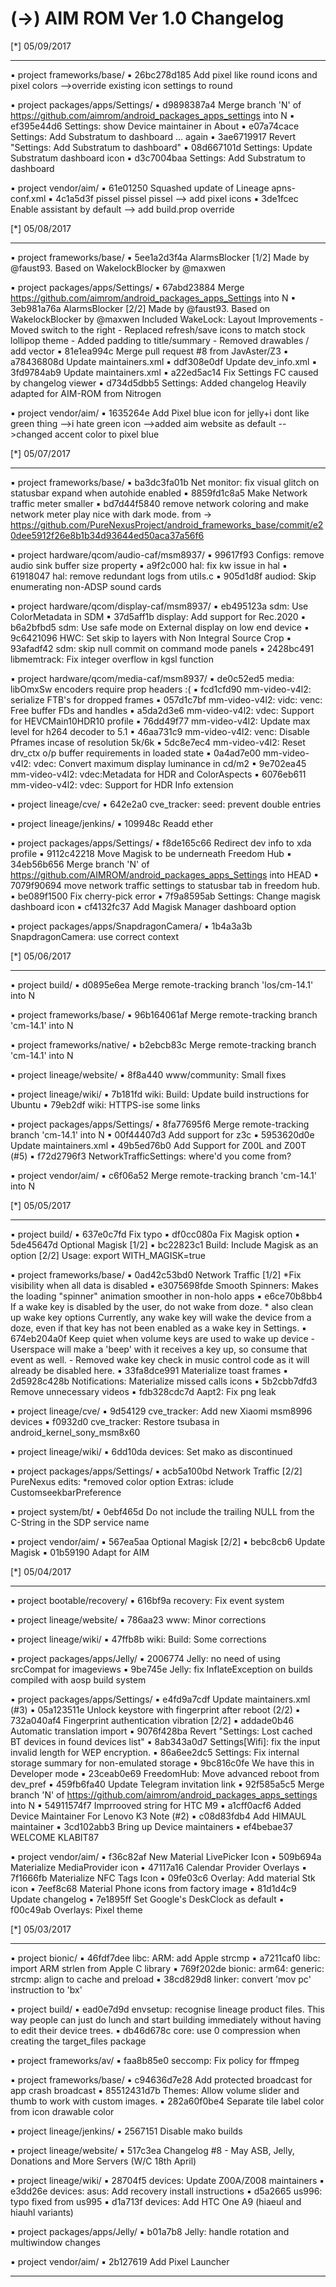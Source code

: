 
 (->) AIM ROM Ver 1.0 Changelog
 ====================================== 


 [*] 05/09/2017
  *******************    


 ▪ project frameworks/base/
 ▪ 26bc278d185 Add pixel like round icons and pixel colors -->override existing icon settings to round

 ▪ project packages/apps/Settings/
 ▪ d9898387a4 Merge branch 'N' of https://github.com/aimrom/android_packages_apps_settings into N
 ▪ ef395e44d6 Settings: show Device maintainer in About
 ▪ e07a74cace Settings: Add Substratum to dashboard ... again
 ▪ 3ae6719917 Revert "Settings: Add Substratum to dashboard"
 ▪ 08d667101d Settings: Update Substratum dashboard icon
 ▪ d3c7004baa Settings: Add Substratum to dashboard

 ▪ project vendor/aim/
 ▪ 61e01250 Squashed update of Lineage apns-conf.xml
 ▪ 4c1a5d3f pissel pissel pissel --> add pixel icons
 ▪ 3de1fcec Enable assistant by default --> add build.prop override

 [*] 05/08/2017
  *******************    


 ▪ project frameworks/base/
 ▪ 5ee1a2d3f4a AlarmsBlocker [1/2] Made by @faust93. Based on WakelockBlocker by @maxwen

 ▪ project packages/apps/Settings/
 ▪ 67abd23884 Merge https://github.com/aimrom/android_packages_apps_Settings into N
 ▪ 3eb981a76a AlarmsBlocker [2/2] Made by @faust93. Based on WakelockBlocker by @maxwen Included WakeLock: Layout Improvements - Moved switch to the right - Replaced refresh/save icons to match stock lollipop theme - Added padding to title/summary - Removed drawables / add vector
 ▪ 81e1ea994c Merge pull request #8 from JavAster/Z3
 ▪ a78436808d Update maintainers.xml
 ▪ ddf308e0df Update dev_info.xml
 ▪ 3fd9784ab9 Update maintainers.xml
 ▪ a22ed5ac14 Fix Settings FC caused by changelog viewer
 ▪ d734d5dbb5 Settings: Added changelog Heavily adapted for AIM-ROM from Nitrogen

 ▪ project vendor/aim/
 ▪ 1635264e Add Pixel blue icon for jelly+i dont like green thing -->i hate green icon -->added aim website as default -->changed accent color to pixel blue

 [*] 05/07/2017
  *******************    


 ▪ project frameworks/base/
 ▪ ba3dc3fa01b Net monitor: fix visual glitch on statusbar expand when autohide enabled
 ▪ 8859fd1c8a5 Make Network traffic meter smaller
 ▪ bd7d44f5840 remove network coloring and make network meter play nice with dark mode. from -> https://github.com/PureNexusProject/android_frameworks_base/commit/e20dee5912f26e8b1b34d93644ed50aca37a56f6

 ▪ project hardware/qcom/audio-caf/msm8937/
 ▪ 99617f93 Configs: remove audio sink buffer size property
 ▪ a9f2c000 hal: fix kw issue in hal
 ▪ 61918047 hal: remove redundant logs from utils.c
 ▪ 905d1d8f audiod: Skip enumerating non-ADSP sound cards

 ▪ project hardware/qcom/display-caf/msm8937/
 ▪ eb495123a sdm: Use ColorMetadata in SDM
 ▪ 37d5aff1b display: Add support for Rec.2020
 ▪ b6a2bfbd5 sdm: Use safe mode on External display on low end device
 ▪ 9c6421096 HWC: Set skip to layers with Non Integral Source Crop
 ▪ 93afadf42 sdm: skip null commit on command mode panels
 ▪ 2428bc491 libmemtrack: Fix integer overflow in kgsl function

 ▪ project hardware/qcom/media-caf/msm8937/
 ▪ de0c52ed5 media: libOmxSw encoders require prop headers :(
 ▪ fcd1cfd90 mm-video-v4l2: serialize FTB's for dropped frames
 ▪ 057d1c7bf mm-video-v4l2: vidc: venc: Free buffer FDs and handles
 ▪ a5da2d3e6 mm-video-v4l2: vdec: Support for HEVCMain10HDR10 profile
 ▪ 76dd49f77 mm-video-v4l2: Update max level for h264 decoder to 5.1
 ▪ 46aa731c9 mm-video-v4l2: venc: Disable Pframes incase of resolution 5k/6k
 ▪ 5dc8e7ec4 mm-video-v4l2: Reset drv_ctx o/p buffer requirements in loaded state
 ▪ 0a4ad7e00 mm-video-v4l2: vdec: Convert maximum display luminance in cd/m2
 ▪ 9e702ea45 mm-video-v4l2: vdec:Metadata for HDR and ColorAspects
 ▪ 6076eb611 mm-video-v4l2: vdec: Support for HDR Info extension

 ▪ project lineage/cve/
 ▪ 642e2a0 cve_tracker: seed: prevent double entries

 ▪ project lineage/jenkins/
 ▪ 109948c Readd ether

 ▪ project packages/apps/Settings/
 ▪ f8de165c66 Redirect dev info to xda profile
 ▪ 9112c42218 Move Magisk to be underneath Freedom Hub
 ▪ 34eb56b656 Merge branch 'N' of https://github.com/AIMROM/android_packages_apps_Settings into HEAD
 ▪ 7079f90694 move network traffic settings to statusbar tab in freedom hub.
 ▪ be089f1500 Fix cherry-pick error
 ▪ 7f9a8595ab Settings: Change magisk dashboard icon
 ▪ cf4132fc37 Add Magisk Manager dashboard option

 ▪ project packages/apps/SnapdragonCamera/
 ▪ 1b4a3a3b SnapdragonCamera: use correct context

 [*] 05/06/2017
  *******************    


 ▪ project build/
 ▪ d0895e6ea Merge remote-tracking branch 'los/cm-14.1' into N

 ▪ project frameworks/base/
 ▪ 96b164061af Merge remote-tracking branch 'cm-14.1' into N

 ▪ project frameworks/native/
 ▪ b2ebcb83c Merge remote-tracking branch 'cm-14.1' into N

 ▪ project lineage/website/
 ▪ 8f8a440 www/community: Small fixes

 ▪ project lineage/wiki/
 ▪ 7b181fd wiki: Build: Update build instructions for Ubuntu
 ▪ 79eb2df wiki: HTTPS-ise some links

 ▪ project packages/apps/Settings/
 ▪ 8fa77695f6 Merge remote-tracking branch 'cm-14.1' into N
 ▪ 00f44407d3 Add support for z3c
 ▪ 5953620d0e Update maintainers.xml
 ▪ 49b5ed76b0 Add Support for Z00L and Z00T (#5)
 ▪ f72d2796f3 NetworkTrafficSettings: where'd you come from?

 ▪ project vendor/aim/
 ▪ c6f06a52 Merge remote-tracking branch 'cm-14.1' into N

 [*] 05/05/2017
  *******************    


 ▪ project build/
 ▪ 637e0c7fd Fix typo
 ▪ df0cc080a Fix Magisk option
 ▪ 5de45647d Optional Magisk [1/2]
 ▪ bc22823c1 Build: Include Magisk as an option [2/2] Usage: export WITH_MAGISK=true

 ▪ project frameworks/base/
 ▪ 0ad42c53bd0 Network Traffic [1/2] *Fix visibility when all data is disabled
 ▪ e3075698fde Smooth Spinners: Makes the loading "spinner" animation smoother in non-holo apps
 ▪ e6ce70b8bb4 If a wake key is disabled by the user, do not wake from doze. * also clean up wake key options Currently, any wake key will wake the device from a doze, even if that key has not been enabled as a wake key in Settings.
 ▪ 674eb204a0f Keep quiet when volume keys are used to wake up device - Userspace will make a 'beep' with it receives a key up, so   consume that event as well. - Removed wake key check in music control code as it will already   be disabled here.
 ▪ 33fa8dce991 Materialize toast frames
 ▪ 2d5928c428b Notifications: Materialize missed calls icons
 ▪ 5b2cbb7dfd3 Remove unnecessary videos
 ▪ fdb328cdc7d Aapt2: Fix png leak

 ▪ project lineage/cve/
 ▪ 9d54129 cve_tracker: Add new Xiaomi msm8996 devices
 ▪ f0932d0 cve_tracker: Restore tsubasa in android_kernel_sony_msm8x60

 ▪ project lineage/wiki/
 ▪ 6dd10da devices: Set mako as discontinued

 ▪ project packages/apps/Settings/
 ▪ acb5a100bd Network Traffic [2/2] PureNexus edits: *removed color option Extras: iclude CustomseekbarPreference

 ▪ project system/bt/
 ▪ 0ebf465d Do not include the trailing NULL from the C-String in the SDP service name

 ▪ project vendor/aim/
 ▪ 567ea5aa Optional Magisk [2/2]
 ▪ bebc8cb6 Update Magisk
 ▪ 01b59190 Adapt for AIM

 [*] 05/04/2017
  *******************    


 ▪ project bootable/recovery/
 ▪ 616bf9a recovery: Fix event system

 ▪ project lineage/website/
 ▪ 786aa23 www: Minor corrections

 ▪ project lineage/wiki/
 ▪ 47ffb8b wiki: Build: Some corrections

 ▪ project packages/apps/Jelly/
 ▪ 2006774 Jelly: no need of using srcCompat for imageviews
 ▪ 9be745e Jelly: fix InflateException on builds compiled with aosp build system

 ▪ project packages/apps/Settings/
 ▪ e4fd9a7cdf Update maintainers.xml (#3)
 ▪ 05a123511e Unlock keystore with fingerprint after reboot (2/2)
 ▪ 732a040af4 Fingerprint authentication vibration [2/2]
 ▪ addade0b46 Automatic translation import
 ▪ 9076f428ba Revert "Settings: Lost cached BT devices in found devices list"
 ▪ 8ab343a0d7 Settings[Wifi]: fix the input invalid length for WEP encryption.
 ▪ 86a6ee2dc5 Settings: Fix internal storage summary for non-emulated storage
 ▪ 9bc816c0fe We have this in Developer mode
 ▪ 23ceab0e69 FreedomHub: Move advanced reboot from dev_pref
 ▪ 459fb6fa40 Update Telegram invitation link
 ▪ 92f585a5c5 Merge branch 'N' of https://github.com/aimrom/android_packages_apps_settings into N
 ▪ 54911574f7 Imprrooved string for HTC M9
 ▪ a1cff0acf6 Added Device Maintainer For Lenovo K3 Note (#2)
 ▪ c08d83fdb4 Add HIMAUL maintainer
 ▪ 3cd102abb3 Bring up Device maintainers
 ▪ ef4bebae37 WELCOME KLABIT87

 ▪ project vendor/aim/
 ▪ f36c82af New Material LivePicker Icon
 ▪ 509b694a Materialize MediaProvider icon
 ▪ 47117a16 Calendar Provider Overlays
 ▪ 7f1666fb Materialize NFC Tags Icon
 ▪ 09fe03c6 Overlay: Add material Stk icon
 ▪ 7eef8c68 Material Phone icons from factory image
 ▪ 81d1d4c9 Update changelog
 ▪ 7e1895ff Set Google's DeskClock as default
 ▪ f00c49ab Overlays: Pixel theme

 [*] 05/03/2017
  *******************    


 ▪ project bionic/
 ▪ 46fdf7dee libc: ARM: add Apple strcmp
 ▪ a7211caf0 libc: import ARM strlen from Apple C library
 ▪ 769f202de bionic: arm64: generic: strcmp: align to cache and preload
 ▪ 38cd829d8 linker: convert 'mov pc' instruction to 'bx'

 ▪ project build/
 ▪ ead0e7d9d envsetup: recognise lineage product files. This way people can just do lunch and start building immediately without having to edit their device trees.
 ▪ db46d678c core: use 0 compression when creating the target_files package

 ▪ project frameworks/av/
 ▪ faa8b85e0 seccomp: Fix policy for ffmpeg

 ▪ project frameworks/base/
 ▪ c94636d7e28 Add protected broadcast for app crash broadcast
 ▪ 85512431d7b Themes: Allow volume slider and thumb to work with custom images.
 ▪ 282a60f0be4 Separate tile label color from icon drawable color

 ▪ project lineage/jenkins/
 ▪ 2567151 Disable mako builds

 ▪ project lineage/website/
 ▪ 517c3ea Changelog #8 - May ASB, Jelly, Donations and More Servers (W/C 18th April)

 ▪ project lineage/wiki/
 ▪ 28704f5 devices: Update Z00A/Z008 maintainers
 ▪ e3dd26e devices: asus: Add recovery install instructions
 ▪ d5a2665 us996: typo fixed from us995
 ▪ d1a713f devices: Add HTC One A9 (hiaeul and hiauhl variants)

 ▪ project packages/apps/Jelly/
 ▪ b01a7b8 Jelly: handle rotation and multiwindow changes

 ▪ project vendor/aim/
 ▪ 2b127619 Add Pixel Launcher

---------------------------------------------------------

